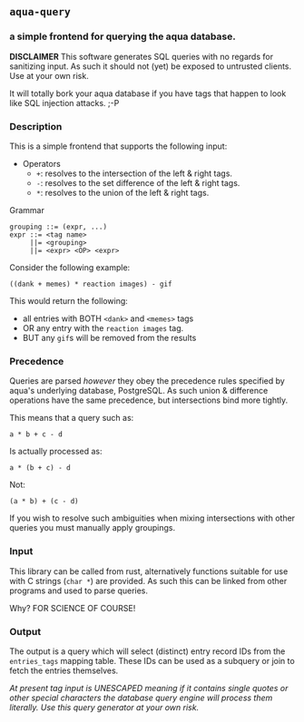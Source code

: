 ##  `aqua-query` 
### a simple frontend for querying the aqua database.


**DISCLAIMER** This software generates SQL queries with no regards for
sanitizing input. As such it should not (yet) be exposed to untrusted
clients. Use at your own risk.

It will totally bork your aqua database if you have tags that happen to
look like SQL injection attacks. ;-P

### Description

This is a simple frontend that supports the following input:

- Operators
  - `+`: resolves to the intersection of the left & right tags.
  - `-`: resolves to the set difference of the left & right tags.
  - `*`: resolves to the union of the left & right tags.

Grammar

    grouping ::= (expr, ...)
    expr ::= <tag name>
         ||= <grouping>
         ||= <expr> <OP> <expr>

Consider the following example:

    ((dank + memes) * reaction images) - gif

This would return the following:

- all entries with BOTH `<dank>` and `<memes>` tags
- OR any entry with the `reaction images` tag.
- BUT any `gif`s will be removed from the results

### Precedence

Queries are parsed *however* they obey the precedence rules specified by
aqua's underlying database, PostgreSQL. As such union & difference operations
have the same precedence, but intersections bind more tightly.

This means that a query such as:

    a * b + c - d

Is actually processed as:

    a * (b + c) - d

Not:

    (a * b) + (c - d)

If you wish to resolve such ambiguities when mixing intersections with
other queries you must manually apply groupings.

### Input

This library can be called from rust, alternatively functions suitable
for use with C strings (`char *`) are provided. As such this can be linked
from other programs and used to parse queries.

Why? FOR SCIENCE OF COURSE!

### Output

The output is a query which will select (distinct) entry record IDs from
the `entries_tags` mapping table. These IDs can be used as a subquery or
join to fetch the entries themselves.

_At present tag input is UNESCAPED meaning if it contains single quotes
or other special characters the database query engine will process them
literally. Use this query generator at your own risk._
